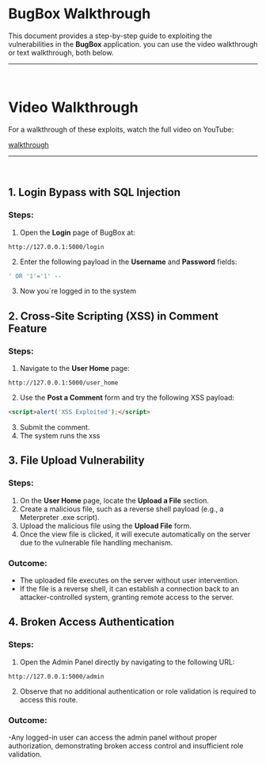 # BugBox  Walkthrough

This document provides a step-by-step guide to exploiting the vulnerabilities in the **BugBox** application. you can use the video walkthrough or text walkthrough, both below.
&nbsp;&nbsp;&nbsp;&nbsp;

---

&nbsp;&nbsp;&nbsp;&nbsp;

# Video Walkthrough
For a walkthrough of these exploits, watch the full video on YouTube:

[walkthrough](https://youtu.be/jAbmPTjACf0)
&nbsp;&nbsp;&nbsp;&nbsp;

---
&nbsp;&nbsp;&nbsp;&nbsp;

## 1. Login Bypass with SQL Injection

### Steps:
1. Open the **Login** page of BugBox at:
```arduino
http://127.0.0.1:5000/login
```
2. Enter the following payload in the **Username** and **Password** fields:
```sql
' OR '1'='1' --
```
3. Now you`re logged in to the system




## 2. Cross-Site Scripting (XSS) in Comment Feature

### Steps:
1. Navigate to the **User Home** page:
```arduino
http://127.0.0.1:5000/user_home
```
2. Use the **Post a Comment** form and try the following XSS payload:
```html
<script>alert('XSS Exploited');</script>
```
3. Submit the comment.
4. The system runs the xss

## 3. File Upload Vulnerability

### Steps:
1. On the **User Home** page, locate the **Upload a File** section.
2. Create a malicious file, such as a reverse shell payload (e.g., a Meterpreter .exe script).
3. Upload the malicious file using the **Upload File** form.
4. Once the view file is clicked, it will execute automatically on the server due to the vulnerable file handling mechanism.

### Outcome:
- The uploaded file executes on the server without user intervention.
- If the file is a reverse shell, it can establish a connection back to an attacker-controlled system, granting remote access to the server.


## 4. Broken Access Authentication

### Steps:
1. Open the Admin Panel directly by navigating to the following URL:

```arduino
http://127.0.0.1:5000/admin
```
2. Observe that no additional authentication or role validation is required to access this route.

### Outcome:
-Any logged-in user can access the admin panel without proper authorization, demonstrating broken access control and insufficient role validation.



